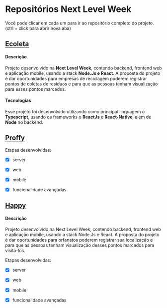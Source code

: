 
# Repositórios Next Level Week

Você pode clicar em cada um para ir ao repositório completo do projeto. (ctrl + click para abrir nova aba)

## [Ecoleta](https://github.com/W8jonas/estudos/tree/master/nextLevelWeek/Ecoleta)
#### Descrição
Projeto desenvolvido na **Next Level Week**, contendo backend, frontend web e aplicação mobile, usando a stack **Node.Js e React**. A proposta do projeto é dar oportunidades para empresas de reciclagem poderem registrar pontos de coletas de resíduos e para que as pessoas tenham visualização para esses pontos marcados.
#### Tecnologias
Esse projeto foi desenvolvido utilizando como principal linguagem o **Typescript**, usando os frameworks o **ReactJs** e **React-Native**, além de **Node** no backend.

## [Proffy](https://github.com/W8jonas/estudos/tree/master/nextLevelWeek/Proffy)
Etapas desenvolvidas:
- [x] server
- [x] web
- [x] mobile
- [x] funcionalidade avançadas


## [Happy](https://github.com/W8jonas/estudos/tree/master/nextLevelWeek/Happy)
#### Descrição
Projeto desenvolvido na Next Level Week, contendo backend, frontend web e aplicação mobile, usando a stack Node.Js e React. A proposta do projeto é dar oportunidades para orfanatos poderem registrar sua localização e para que as pessoas tenham visualização desses pontos marcados para visita-los.

Etapas desenvolvidas:
- [x] server
- [x] web
- [x] mobile
- [x] funcionalidade avançadas

